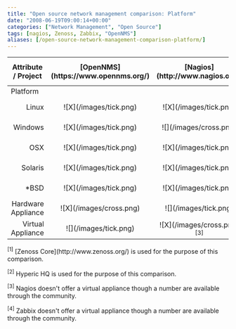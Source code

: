```yaml
---
title: "Open source network management comparison: Platform"
date: "2008-06-19T09:00:14+00:00"
categories: ["Network Management", "Open Source"]
tags: [nagios, Zenoss, Zabbix, "OpenNMS"]
aliases: [/open-source-network-management-comparison-platform/]
---
```


<table class="attribute-tbl" border="0">
<thead>
<tr align="center">
<th>Attribute / Project</th>
<th>[OpenNMS](https://www.opennms.org/)</th>
<th>[Nagios](http://www.nagios.org/)</th>
<th>[Zenoss](http://www.zenoss.org/) <sup>[1]</sup></th>
<th>Hyperic <sup>[2]</sup></th>
<th>[Zabbix](http://www.zabbix.com/)</th>
</tr>
</thead>
<tbody>
<tr class="group-ttl">
<td colspan="6">Platform</td>
</tr>
<tr class="odd" align="center">
<td align="right">Linux</td>
<td>![X](/images/tick.png)</td>
<td>![X](/images/tick.png)</td>
<td>![X](/images/tick.png)</td>
<td>![X](/images/tick.png)</td>
<td>![X](/images/tick.png)</td>
</tr>
<tr align="center">
<td align="right">Windows</td>
<td>![X](/images/tick.png)</td>
<td>![](/images/cross.png)</td>
<td>![](/images/cross.png)</td>
<td>![X](/images/tick.png)</td>
<td>![](/images/cross.png)</td>
</tr>
<tr class="odd" align="center">
<td align="right">OSX</td>
<td>![X](/images/tick.png)</td>
<td>![X](/images/tick.png)</td>
<td>![X](/images/tick.png)</td>
<td>![X](/images/tick.png)</td>
<td>![X](/images/tick.png)</td>
</tr>
<tr align="center">
<td align="right">Solaris</td>
<td>![X](/images/tick.png)</td>
<td>![X](/images/tick.png)</td>
<td>![X](/images/tick.png)</td>
<td>![X](/images/tick.png)</td>
<td>![X](/images/tick.png)</td>
</tr>
<tr class="odd" align="center">
<td align="right">*BSD</td>
<td>![X](/images/tick.png)</td>
<td>![X](/images/tick.png)</td>
<td>![X](/images/tick.png)</td>
<td>![X](/images/tick.png)</td>
<td>![X](/images/tick.png)</td>
</tr>
<tr align="center">
<td align="right">Hardware Appliance</td>
<td>![X](/images/cross.png)</td>
<td>![](/images/tick.png)</td>
<td>![](/images/tick.png)</td>
<td>![X](/images/cross.png)</td>
<td>![X](/images/cross.png)</td>
</tr>
<tr align="center">
<td align="right">Virtual Appliance</td>
<td>![](/images/tick.png)</td>
<td>![X](/images/cross.png) <sup>[3]</sup></td>
<td>![](/images/tick.png)</td>
<td>![](/images/tick.png)</td>
<td>![X](/images/cross.png) <sup>[4]</sup></td>
</tr>
</tbody></table>
<sup>[1]</sup> [Zenoss Core](http://www.zenoss.org/) is used for the purpose of this comparison.

<sup>[2]</sup> Hyperic HQ is used for the purpose of this comparison.

<sup>[3]</sup> Nagios doesn't offer a virtual appliance though a number are available through the community.

<sup>[4]</sup> Zabbix doesn't offer a virtual appliance though a number are available through the community.
